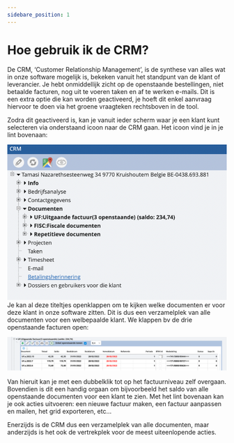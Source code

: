 ```yaml
---
sidebare_position: 1
---
```


# Hoe gebruik ik de CRM?

De CRM, ‘Customer Relationship Management’, is de synthese van alles wat in onze software mogelijk is, bekeken vanuit het standpunt van de klant of leverancier. Je hebt onmiddellijk zicht op de openstaande bestellingen, niet betaalde facturen, nog uit te voeren taken en af te werken e-mails. Dit is een extra optie die kan worden geactiveerd, je hoeft dit enkel aanvraag hiervoor te doen via het groene vraagteken rechtsboven in de tool.


Zodra dit geactiveerd is, kan je vanuit ieder scherm waar je een klant kunt selecteren via onderstaand icoon naar de CRM gaan. Het icoon vind je in je lint bovenaan:

![alt text](/img/images/image197.png)
Je kan al deze titeltjes openklappen om te kijken welke documenten er voor deze klant in onze software zitten. Dit is dus een verzamelplek van alle documenten voor een welbepaalde klant. We klappen bv de drie openstaande facturen open:

![alt text](/img/images/image136.png)

Van hieruit kan je met een dubbelklik tot op het factuurniveau zelf overgaan. Bovendien is dit een handig orgaan om bijvoorbeeld het saldo van alle openstaande documenten voor een klant te zien. Met het lint bovenaan kan je ook acties uitvoeren: een nieuwe factuur maken, een factuur aanpassen en mailen, het grid exporteren, etc…


Enerzijds is de CRM dus een verzamelplek van alle documenten, maar anderzijds is het ook de vertrekplek voor de meest uiteenlopende acties.